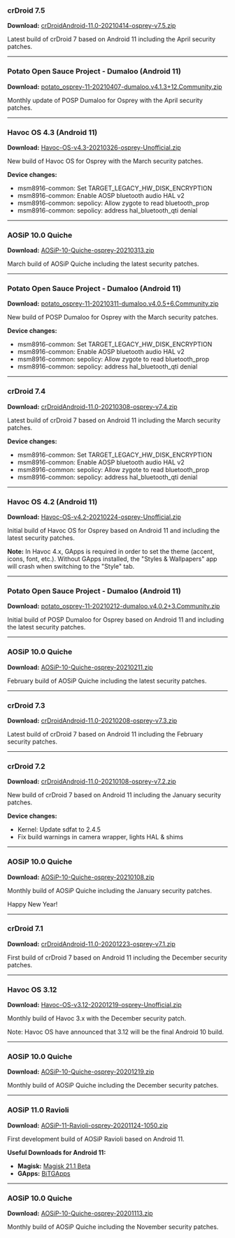### crDroid 7.5

**Download:** [crDroidAndroid-11.0-20210414-osprey-v7.5.zip](https://sourceforge.net/projects/chil360-android/files/crdroid-7.x/osprey/crDroidAndroid-11.0-20210414-osprey-v7.5.zip/download)

Latest build of crDroid 7 based on Android 11 including the April security patches.

<hr>

### Potato Open Sauce Project - Dumaloo (Android 11)

**Download:** [potato_osprey-11-20210407-dumaloo.v4.1.3+12.Community.zip](https://sourceforge.net/projects/chil360-android/files/potato-eleven/osprey/potato_osprey-11-20210407-dumaloo.v4.1.3+12.Community.zip/download)

Monthly update of POSP Dumaloo for Osprey with the April security patches.

<hr>

### Havoc OS 4.3 (Android 11)

**Download:** [Havoc-OS-v4.3-20210326-osprey-Unofficial.zip](https://sourceforge.net/projects/chil360-android/files/havoc-4.x/osprey/Havoc-OS-v4.3-20210326-osprey-Unofficial.zip/download)

New build of Havoc OS for Osprey with the March security patches.

**Device changes:**

  - msm8916-common: Set TARGET_LEGACY_HW_DISK_ENCRYPTION
  - msm8916-common: Enable AOSP bluetooth audio HAL v2
  - msm8916-common: sepolicy: Allow zygote to read bluetooth_prop
  - msm8916-common: sepolicy: address hal_bluetooth_qti denial

<hr>

### AOSiP 10.0 Quiche

**Download:** [AOSiP-10-Quiche-osprey-20210313.zip](https://sourceforge.net/projects/chil360-android/files/aosip-10.0/osprey/AOSiP-10-Quiche-osprey-20210313.zip/download)

March build of AOSiP Quiche including the latest security patches.

<hr>

### Potato Open Sauce Project - Dumaloo (Android 11)

**Download:** [potato_osprey-11-20210311-dumaloo.v4.0.5+6.Community.zip](https://sourceforge.net/projects/chil360-android/files/potato-eleven/osprey/potato_osprey-11-20210311-dumaloo.v4.0.5+6.Community.zip/download)

New build of POSP Dumaloo for Osprey with the March security patches.

**Device changes:**

  - msm8916-common: Set TARGET_LEGACY_HW_DISK_ENCRYPTION
  - msm8916-common: Enable AOSP bluetooth audio HAL v2
  - msm8916-common: sepolicy: Allow zygote to read bluetooth_prop
  - msm8916-common: sepolicy: address hal_bluetooth_qti denial

<hr>

### crDroid 7.4

**Download:** [crDroidAndroid-11.0-20210308-osprey-v7.4.zip](https://sourceforge.net/projects/chil360-android/files/crdroid-7.x/osprey/crDroidAndroid-11.0-20210308-osprey-v7.4.zip/download)

Latest build of crDroid 7 based on Android 11 including the March security patches.

**Device changes:**

  - msm8916-common: Set TARGET_LEGACY_HW_DISK_ENCRYPTION
  - msm8916-common: Enable AOSP bluetooth audio HAL v2
  - msm8916-common: sepolicy: Allow zygote to read bluetooth_prop
  - msm8916-common: sepolicy: address hal_bluetooth_qti denial

<hr>

### Havoc OS 4.2 (Android 11)

**Download:** [Havoc-OS-v4.2-20210224-osprey-Unofficial.zip](https://sourceforge.net/projects/chil360-android/files/havoc-4.x/osprey/Havoc-OS-v4.2-20210224-osprey-Unofficial.zip/download)

Initial build of Havoc OS for Osprey based on Android 11 and including the latest security patches.

**Note:** In Havoc 4.x, GApps is required in order to set the theme (accent, icons, font, etc.). Without GApps installed, the "Styles & Wallpapers" app will crash when switching to the "Style" tab.

<hr>

### Potato Open Sauce Project - Dumaloo (Android 11)

**Download:** [potato_osprey-11-20210212-dumaloo.v4.0.2+3.Community.zip](https://sourceforge.net/projects/chil360-android/files/potato-eleven/osprey/potato_osprey-11-20210212-dumaloo.v4.0.2+3.Community.zip/download)

Initial build of POSP Dumaloo for Osprey based on Android 11 and including the latest security patches.

<hr>

### AOSiP 10.0 Quiche

**Download:** [AOSiP-10-Quiche-osprey-20210211.zip](https://sourceforge.net/projects/chil360-android/files/aosip-10.0/osprey/AOSiP-10-Quiche-osprey-20210211.zip/download)

February build of AOSiP Quiche including the latest security patches.

<hr>

### crDroid 7.3

**Download:** [crDroidAndroid-11.0-20210208-osprey-v7.3.zip](https://sourceforge.net/projects/chil360-android/files/crdroid-7.x/osprey/crDroidAndroid-11.0-20210208-osprey-v7.3.zip/download)

Latest build of crDroid 7 based on Android 11 including the February security patches.

<hr>

### crDroid 7.2

**Download:** [crDroidAndroid-11.0-20210108-osprey-v7.2.zip](https://sourceforge.net/projects/chil360-android/files/crdroid-7.x/osprey/crDroidAndroid-11.0-20210108-osprey-v7.2.zip/download)

New build of crDroid 7 based on Android 11 including the January security patches.

**Device changes:**

  - Kernel: Update sdfat to 2.4.5
  - Fix build warnings in camera wrapper, lights HAL & shims

<hr>

### AOSiP 10.0 Quiche

**Download:** [AOSiP-10-Quiche-osprey-20210108.zip](https://sourceforge.net/projects/chil360-android/files/aosip-10.0/osprey/AOSiP-10-Quiche-osprey-20210108.zip/download)

Monthly build of AOSiP Quiche including the January security patches.

Happy New Year!

<hr>

### crDroid 7.1

**Download:** [crDroidAndroid-11.0-20201223-osprey-v7.1.zip](https://sourceforge.net/projects/chil360-android/files/crdroid-7.x/osprey/crDroidAndroid-11.0-20201223-osprey-v7.1.zip/download)

First build of crDroid 7 based on Android 11 including the December security patches.

<hr>

### Havoc OS 3.12

**Download:** [Havoc-OS-v3.12-20201219-osprey-Unofficial.zip](https://sourceforge.net/projects/chil360-android/files/havoc-3.x/osprey/Havoc-OS-v3.12-20201219-osprey-Unofficial.zip/download)

Monthly build of Havoc 3.x with the December security patch.

Note: Havoc OS have announced that 3.12 will be the final Android 10 build.

<hr>

### AOSiP 10.0 Quiche

**Download:** [AOSiP-10-Quiche-osprey-20201219.zip](https://sourceforge.net/projects/chil360-android/files/aosip-10.0/osprey/AOSiP-10-Quiche-osprey-20201219.zip/download)

Monthly build of AOSiP Quiche including the December security patches.

<hr>

### AOSiP 11.0 Ravioli

**Download:** [AOSiP-11-Ravioli-osprey-20201124-1050.zip](https://sourceforge.net/projects/chil360-android/files/aosip-11.0/osprey/AOSiP-11-Ravioli-osprey-20201124-1050.zip/download)

First development build of AOSiP Ravioli based on Android 11.

**Useful Downloads for Android 11:**
  - **Magisk:** [Magisk 21.1 Beta](https://github.com/topjohnwu/Magisk/releases/download/v21.1/Magisk-v21.1.zip)
  - **GApps:** [BiTGApps](https://bitgapps.cf/arm/R/)

<hr>

### AOSiP 10.0 Quiche

**Download:** [AOSiP-10-Quiche-osprey-20201113.zip](https://sourceforge.net/projects/chil360-android/files/aosip-10.0/osprey/AOSiP-10-Quiche-osprey-20201113.zip/download)

Monthly build of AOSiP Quiche including the November security patches.
